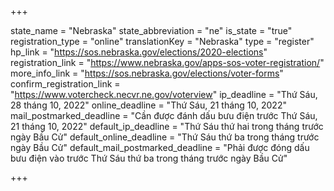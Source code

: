 +++

state_name = "Nebraska"
state_abbreviation = "ne"
is_state = "true"
registration_type = "online"
translationKey = "Nebraska"
type = "register"
hp_link = "https://sos.nebraska.gov/elections/2020-elections"
registration_link = "https://www.nebraska.gov/apps-sos-voter-registration/"
more_info_link = "https://sos.nebraska.gov/elections/voter-forms"
confirm_registration_link = "https://www.votercheck.necvr.ne.gov/voterview"
ip_deadline = "Thứ Sáu, 28 tháng 10, 2022"
online_deadline = "Thứ Sáu, 21 tháng 10, 2022"
mail_postmarked_deadline = "Cần được đánh dấu bưu điện trước Thứ Sáu, 21 tháng 10, 2022"
default_ip_deadline = "Thứ Sáu thứ hai trong tháng trước ngày Bầu Cử"
default_online_deadline = "Thứ Sáu thứ ba trong tháng trước ngày Bầu Cử"
default_mail_postmarked_deadline = "Phải được đóng dấu bưu điện vào trước Thứ Sáu thứ ba trong tháng trước ngày Bầu Cử"

+++